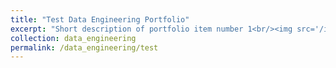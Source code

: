 ```yaml
---
title: "Test Data Engineering Portfolio"
excerpt: "Short description of portfolio item number 1<br/><img src='/images/500x300.png'>"
collection: data_engineering
permalink: /data_engineering/test
---
```

